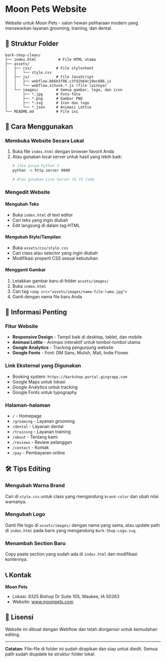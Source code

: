 # Moon Pets Website

Website untuk Moon Pets - salon hewan peliharaan modern yang menawarkan layanan grooming, training, dan dental.

## 📁 Struktur Folder

```
bark-shop-clean/
├── index.html          # File HTML utama
├── assets/
│   ├── css/           # File stylesheet
│   │   └── style.css
│   ├── js/            # File JavaScript
│   │   ├── webflow.b66b3f86.c3fd2b64c19ec686.js
│   │   └── webflow.schunk.*.js (file lainnya)
│   └── images/        # Semua gambar, logo, dan icon
│       ├── *.jpg      # Foto-foto
│       ├── *.png      # Gambar PNG
│       ├── *.svg      # Icon dan logo
│       └── *.json     # Animasi Lottie
└── README.md          # File ini
```

## 🚀 Cara Menggunakan

### Membuka Website Secara Lokal

1. Buka file `index.html` dengan browser favorit Anda
2. Atau gunakan local server untuk hasil yang lebih baik:
   ```bash
   # Jika punya Python 3
   python -m http.server 8000
   
   # Atau gunakan Live Server di VS Code
   ```

### Mengedit Website

#### Mengubah Teks
- Buka `index.html` di text editor
- Cari teks yang ingin diubah
- Edit langsung di dalam tag HTML

#### Mengubah Style/Tampilan
- Buka `assets/css/style.css`
- Cari class atau selector yang ingin diubah
- Modifikasi properti CSS sesuai kebutuhan

#### Mengganti Gambar
1. Letakkan gambar baru di folder `assets/images/`
2. Buka `index.html`
3. Cari tag `<img src="assets/images/nama-file-lama.jpg">`
4. Ganti dengan nama file baru Anda

## 📝 Informasi Penting

### Fitur Website
- **Responsive Design** - Tampil baik di desktop, tablet, dan mobile
- **Animasi Lottie** - Animasi interaktif untuk tombol-tombol utama
- **Google Analytics** - Tracking pengunjung website
- **Google Fonts** - Font: DM Sans, Mulish, Mali, Indie Flower

### Link Eksternal yang Digunakan
- Booking system: `https://barkshop.portal.gingrapp.com`
- Google Maps untuk lokasi
- Google Analytics untuk tracking
- Google Fonts untuk typography

### Halaman-halaman
- `/` - Homepage
- `/grooming` - Layanan grooming
- `/dental` - Layanan dental
- `/training` - Layanan training
- `/about` - Tentang kami
- `/reviews` - Review pelanggan
- `/contact` - Kontak
- `/pay` - Pembayaran online

## 🛠️ Tips Editing

### Mengubah Warna Brand
Cari di `style.css` untuk class yang mengandung `brand-color` dan ubah nilai warnanya.

### Mengubah Logo
Ganti file logo di `assets/images/` dengan nama yang sama, atau update path di `index.html` pada baris yang mengandung `Bark-Shop-Logo.svg`.

### Menambah Section Baru
Copy paste section yang sudah ada di `index.html` dan modifikasi kontennya.

## 📞 Kontak

**Moon Pets**
- Lokasi: 9325 Bishop Dr Suite 105, Waukee, IA 50263
- Website: www.moonpets.com

## 📄 Lisensi

Website ini dibuat dengan Webflow dan telah diorganisir untuk kemudahan editing.

---

**Catatan:** File-file di folder ini sudah dirapikan dan siap untuk diedit. Semua path sudah diupdate ke struktur folder lokal.
